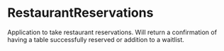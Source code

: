 # RestaurantReservations
Application to take restaurant reservations. Will return a confirmation of having a table successfully reserved or addition to a waitlist.
